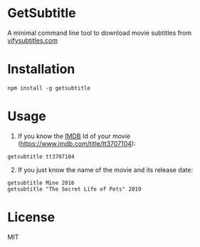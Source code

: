 # GetSubtitle
A minimal command line tool to download movie subtitles from [yifysubtitles.com](https://www.yifysubtitles.com/)

# Installation
```shell
npm install -g getsubtitle
```

# Usage 
1. If you know the [IMDB](https://www.imdb.com/) Id of your movie (https://www.imdb.com/title/tt3707104):


```shell
getsubtitle tt3707104
```

2. If you just know the name of the movie and its release date:

```shell
getsubtitle Mine 2016
getsubtitle "The Secret Life of Pets" 2019
```


# License
MIT